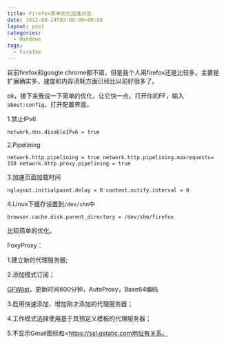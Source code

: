 ```yaml
---
title: Firefox简单优化加速浏览
date: 2012-09-14T02:08:00+00:00
layout: post
categories:
  - Windows
tags:
  - Firefox
---
```


目前firefox和google chrome都不错，但是我个人用firefox还是比较多，主要是扩展确实多，速度和内存消耗方面已经比以前好很多了。

ok，接下来我说一下简单的优化，让它快一点。打开你的FF，输入`about:config`，打开配置界面。

1.禁止IPv6
```
network.dns.disableIPv6 = true
```
2.Pipelining
```
network.http.pipelining = true network.http.pipelining.maxrequests= 150 network.http.proxy.pipelining = true
```
3.加速页面加载时间
```
nglayout.initialpaint.delay = 0 content.notify.interval = 0
```
4.Linux下缓存设置到`/dev/shm`中
```
browser.cache.disk.parent_directory = /dev/shm/firefox
```
比较简单的优化。
<!--more-->
FoxyProxy：

1.建立新的代理服务器;

2.添加模式订阅；

[GFWlist](https://raw.githubusercontent.com/gfwlist/gfwlist/master/gfwlist.txt)，更新时间600分钟，AutoProxy，Base64编码

3.启用快速添加，增加刚才添加的代理服务器；

4.工作模式选择使用基于其预定义模板的代理服务器；

5.不显示Gmail图标和<https://ssl.gstatic.com地址有关系。